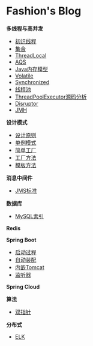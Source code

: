 # Fashion's Blog

**多线程与高并发**
* [初识线程](blog/docs/juc/thread)
* [集合](./docs/juc/collection)
* [ThreadLocal](./docs/juc/thread-local)
* [AQS](./docs/juc/abstract-queued-synchronizer)
* [Java内存模型](./docs/juc/book-3)
* [Volatile](./docs/juc/volatile)
* [Synchronized](./docs/juc/synchronized)
* [线程池](./docs/juc/thread-pool)
* [ThreadPoolExecutor源码分析](./docs/juc/thread-pool-executor)
* [Disruptor](./docs/juc/disruptor)
* [JMH](./docs/juc/jmh)

**设计模式**
* [设计原则](./docs/design-pattern/principle)
* [单例模式](./docs/design-pattern/singleton)
* [简单工厂](./docs/design-pattern/simple-factory)
* [工厂方法](./docs/design-pattern/factory-method)
* [模版方法](./docs/design-pattern/template-method)

**消息中间件**
* [JMS标准](./docs/mq/jms)

**数据库**
* [MySQL索引](./docs/mysql/index)

**Redis**

**Spring Boot**
* [启动过程](./docs/springboot/springboot-start-process)
* [自动装配](./docs/springboot/springboot-autowired)
* [内嵌Tomcat](./docs/springboot/springboot-tomcat)
* [监听器](./docs/springboot/springboot-listener)

**Spring Cloud**

**算法**
* [双指针](./docs/algorithm/two-pointer)

**分布式**

* [ELK](./docs/architecture/elk)